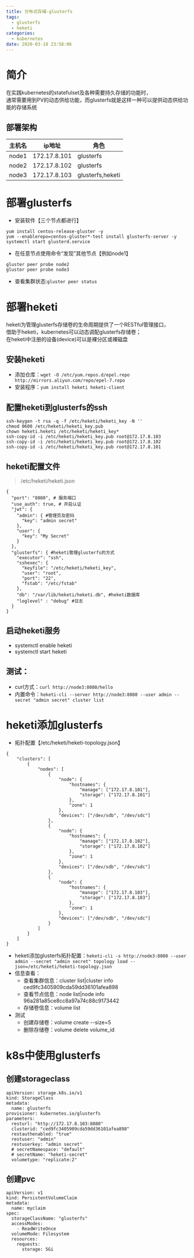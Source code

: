 ```yaml
---
title: 分布式存储-glusterfs
tags:
  - glusterfs
  - heketi
categories:
  - kubernetes
date: 2020-03-18 23:58:06
---
```


# 简介
在实践kubernetes的statefulset及各种需要持久存储的功能时，  
通常需要用到PV的动态供给功能，而glusterfs就是这样一种可以提供动态供给功能的存储系统  
## 部署架构
| 主机名 |    ip地址    |       角色       |
|--------|--------------|------------------|
| node1  | 172.17.8.101 | glusterfs        |
| node2  | 172.17.8.102 | glusterfs        |
| node3  | 172.17.8.103 | glusterfs,heketi |

# 部署glusterfs
* 安装软件【三个节点都进行】
```
yum install centos-release-gluster -y
yum --enablerepo=centos-gluster*-test install glusterfs-server -y
systemctl start glusterd.service
```
* 在任意节点使用命令“发现”其他节点【例如node1】
```
gluster peer probe node2
gluster peer probe node3
```
* 查看集群状态:`gluster peer status`

# 部署heketi
heketi为管理glusterfs存储卷的生命周期提供了一个RESTful管理接口，  
借助于heketi，kubernetes可以动态调配glusterfs存储卷；  
在heketi中注册的设备(device)可以是裸分区或裸磁盘  
## 安装heketi
- 添加仓库：`wget -O /etc/yum.repos.d/epel.repo http://mirrors.aliyun.com/repo/epel-7.repo`
- 安装程序：`yum install heketi heketi-client`

## 配置heketi到glusterfs的ssh
```
ssh-keygen -t rsa -q -f /etc/heketi/heketi_key -N ''
chmod 0600 /etc/heketi/heketi_key.pub 
chown heketi.heketi /etc/heketi/heketi_key*
ssh-copy-id -i /etc/heketi/heketi_key.pub root@172.17.8.103
ssh-copy-id -i /etc/heketi/heketi_key.pub root@172.17.8.102
ssh-copy-id -i /etc/heketi/heketi_key.pub root@172.17.8.101
```
## heketi配置文件
>/etc/heketi/heketi.json

```
{
  "port": "8080", # 服务端口
  "use_auth": true, # 开启认证
  "jwt": {
    "admin": { #管理员及密码
      "key": "admin secret"
    },
    "user": {
      "key": "My Secret"
    }
  },
  "glusterfs": { #heketi管理glusterfs的方式
    "executor": "ssh",
    "sshexec": {
      "keyfile": "/etc/heketi/heketi_key",
      "user": "root",
      "port": "22",
      "fstab": "/etc/fstab"
    },
    "db": "/var/lib/heketi/heketi.db", #heketi数据库
    "loglevel" : "debug" #日志
  }
}
```
## 启动heketi服务
- systemctl enable heketi
- systemctl start heketi

## 测试：
- curl方式：`curl http://node3:8080/hello`
- 内置命令：`heketi-cli --server http://node3:8080 --user admin --secret "admin secret" cluster list`

# heketi添加glusterfs
* 拓扑配置【/etc/heketi/heketi-topology.json】
```
{
    "clusters": [
        {
            "nodes": [
                {
                    "node": {
                        "hostnames": {
                            "manage": ["172.17.8.101"],
                            "storage": ["172.17.8.101"]
                        },
                        "zone": 1
                    },
                    "devices": ["/dev/sdb", "/dev/sdc"]
                },
                {
                    "node": {
                        "hostnames": {
                            "manage": ["172.17.8.102"],
                            "storage": ["172.17.8.102"]
                        },
                        "zone": 1
                    },
                    "devices": ["/dev/sdb", "/dev/sdc"]
                },
                {
                    "node": {
                        "hostnames": {
                            "manage": ["172.17.8.103"],
                            "storage": ["172.17.8.103"]
                        },
                        "zone": 1
                    },
                    "devices": ["/dev/sdb", "/dev/sdc"]
                }                
            ]
        }
    ]
}
```
* heketi添加glusterfs拓扑配置：`heketi-cli -s http://node3:8080 --user admin --secret "admin secret" topology load --json=/etc/heketi/heketi-topology.json`
* 信息查看：
    - 查看集群信息：cluster list|cluster info ced9fc3405909cda59dd36101afea898
    - 查看节点信息：node list|node info 96a281a85ce8cc8a97a74c88c9173442
    - 存储卷信息：volume list
* 测试
    - 创建存储卷：volume create --size=5
    - 删除存储卷：volume delete volume_id

# k8s中使用glusterfs
## 创建storageclass
```
apiVersion: storage.k8s.io/v1
kind: StorageClass
metadata:
  name: glusterfs
provisioner: kubernetes.io/glusterfs
parameters:
  resturl: "http://172.17.8.103:8080"
  clusterid: "ced9fc3405909cda59dd36101afea898"
  restauthenabled: "true"
  restuser: "admin"
  restuserkey: "admin secret"
  # secretNamespace: "default"
  # secretName: "heketi-secret"
  volumetype: "replicate:2"
```
## 创建pvc
```
apiVersion: v1
kind: PersistentVolumeClaim
metadata:
  name: myclaim
spec:
  storageClassName: "glusterfs"
  accessModes:
    - ReadWriteOnce
  volumeMode: Filesystem
  resources:
    requests:
      storage: 5Gi
```
